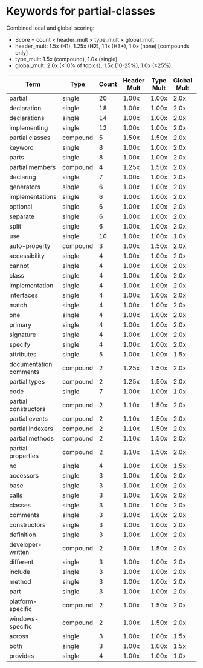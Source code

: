 # Keywords for partial-classes

Combined local and global scoring:
- Score = count × header_mult × type_mult × global_mult
- header_mult: 1.5x (H1), 1.25x (H2), 1.1x (H3+), 1.0x (none) [compounds only]
- type_mult: 1.5x (compound), 1.0x (single)
- global_mult: 2.0x (<10% of topics), 1.5x (10-25%), 1.0x (≥25%)

| Term | Type | Count | Header Mult | Type Mult | Global Mult | Score |
|------|------|-------|-------------|-----------|-------------|-------|
| partial | single | 20 | 1.00x | 1.00x | 2.0x | 40.000 |
| declaration | single | 18 | 1.00x | 1.00x | 2.0x | 36.000 |
| declarations | single | 14 | 1.00x | 1.00x | 2.0x | 28.000 |
| implementing | single | 12 | 1.00x | 1.00x | 2.0x | 24.000 |
| partial classes | compound | 5 | 1.50x | 1.50x | 2.0x | 22.500 |
| keyword | single | 8 | 1.00x | 1.00x | 2.0x | 16.000 |
| parts | single | 8 | 1.00x | 1.00x | 2.0x | 16.000 |
| partial members | compound | 4 | 1.25x | 1.50x | 2.0x | 15.000 |
| declaring | single | 7 | 1.00x | 1.00x | 2.0x | 14.000 |
| generators | single | 6 | 1.00x | 1.00x | 2.0x | 12.000 |
| implementations | single | 6 | 1.00x | 1.00x | 2.0x | 12.000 |
| optional | single | 6 | 1.00x | 1.00x | 2.0x | 12.000 |
| separate | single | 6 | 1.00x | 1.00x | 2.0x | 12.000 |
| split | single | 6 | 1.00x | 1.00x | 2.0x | 12.000 |
| use | single | 10 | 1.00x | 1.00x | 1.0x | 10.000 |
| auto-property | compound | 3 | 1.00x | 1.50x | 2.0x | 9.000 |
| accessibility | single | 4 | 1.00x | 1.00x | 2.0x | 8.000 |
| cannot | single | 4 | 1.00x | 1.00x | 2.0x | 8.000 |
| class | single | 4 | 1.00x | 1.00x | 2.0x | 8.000 |
| implementation | single | 4 | 1.00x | 1.00x | 2.0x | 8.000 |
| interfaces | single | 4 | 1.00x | 1.00x | 2.0x | 8.000 |
| match | single | 4 | 1.00x | 1.00x | 2.0x | 8.000 |
| one | single | 4 | 1.00x | 1.00x | 2.0x | 8.000 |
| primary | single | 4 | 1.00x | 1.00x | 2.0x | 8.000 |
| signature | single | 4 | 1.00x | 1.00x | 2.0x | 8.000 |
| specify | single | 4 | 1.00x | 1.00x | 2.0x | 8.000 |
| attributes | single | 5 | 1.00x | 1.00x | 1.5x | 7.500 |
| documentation comments | compound | 2 | 1.25x | 1.50x | 2.0x | 7.500 |
| partial types | compound | 2 | 1.25x | 1.50x | 2.0x | 7.500 |
| code | single | 7 | 1.00x | 1.00x | 1.0x | 7.000 |
| partial constructors | compound | 2 | 1.10x | 1.50x | 2.0x | 6.600 |
| partial events | compound | 2 | 1.10x | 1.50x | 2.0x | 6.600 |
| partial indexers | compound | 2 | 1.10x | 1.50x | 2.0x | 6.600 |
| partial methods | compound | 2 | 1.10x | 1.50x | 2.0x | 6.600 |
| partial properties | compound | 2 | 1.10x | 1.50x | 2.0x | 6.600 |
| no | single | 4 | 1.00x | 1.00x | 1.5x | 6.000 |
| accessors | single | 3 | 1.00x | 1.00x | 2.0x | 6.000 |
| base | single | 3 | 1.00x | 1.00x | 2.0x | 6.000 |
| calls | single | 3 | 1.00x | 1.00x | 2.0x | 6.000 |
| classes | single | 3 | 1.00x | 1.00x | 2.0x | 6.000 |
| comments | single | 3 | 1.00x | 1.00x | 2.0x | 6.000 |
| constructors | single | 3 | 1.00x | 1.00x | 2.0x | 6.000 |
| definition | single | 3 | 1.00x | 1.00x | 2.0x | 6.000 |
| developer-written | compound | 2 | 1.00x | 1.50x | 2.0x | 6.000 |
| different | single | 3 | 1.00x | 1.00x | 2.0x | 6.000 |
| include | single | 3 | 1.00x | 1.00x | 2.0x | 6.000 |
| method | single | 3 | 1.00x | 1.00x | 2.0x | 6.000 |
| part | single | 3 | 1.00x | 1.00x | 2.0x | 6.000 |
| platform-specific | compound | 2 | 1.00x | 1.50x | 2.0x | 6.000 |
| windows-specific | compound | 2 | 1.00x | 1.50x | 2.0x | 6.000 |
| across | single | 3 | 1.00x | 1.00x | 1.5x | 4.500 |
| both | single | 3 | 1.00x | 1.00x | 1.5x | 4.500 |
| provides | single | 4 | 1.00x | 1.00x | 1.0x | 4.000 |
